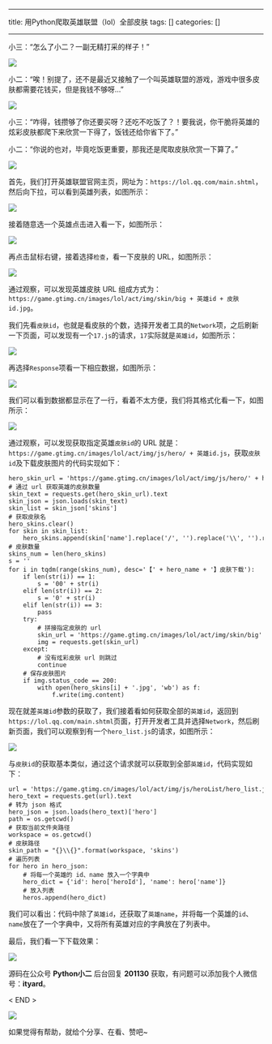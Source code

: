 
--- 
title:  用Python爬取英雄联盟（lol）全部皮肤 
tags: []
categories: [] 

---
小三：“怎么了小二？一副无精打采的样子！”

<img src="https://imgconvert.csdnimg.cn/aHR0cHM6Ly9tbWJpei5xcGljLmNuL21tYml6X2pwZy9QdlA2cWpVcHZJcktadVpUeWliN1BDVVNmbXNDWGdvMzltbDhjWW1sZFNQTDJGdmliN1Z3eDBnaWFPbVYxRnV0bGljQVo0eldkYk9pY3FJTXNpYnh5aWFpY2VyWGhnLzY0MA?x-oss-process=image/format,png">

小二：“唉！别提了，还不是最近又接触了一个叫英雄联盟的游戏，游戏中很多皮肤都需要花钱买，但是我钱不够呀...”

<img src="https://imgconvert.csdnimg.cn/aHR0cHM6Ly9tbWJpei5xcGljLmNuL21tYml6X2pwZy9QdlA2cWpVcHZJcktadVpUeWliN1BDVVNmbXNDWGdvMzlpYVRiSDdpYlJPU1BUbEFkcWZQREEwWmNaUTdTM0tQaWF5OExpYmZDRW1lN3gzQ1Z0dlp6aWFWRmxZdy82NDA?x-oss-process=image/format,png">

小三：“咋得，钱攒够了你还要买呀？还吃不吃饭了？！要我说，你干脆将英雄的炫彩皮肤都爬下来欣赏一下得了，饭钱还给你省下了。”

小二：“你说的也对，毕竟吃饭更重要，那我还是爬取皮肤欣赏一下算了。”

<img src="https://imgconvert.csdnimg.cn/aHR0cHM6Ly9tbWJpei5xcGljLmNuL21tYml6X3BuZy9QdlA2cWpVcHZJcktadVpUeWliN1BDVVNmbXNDWGdvMzlnWDlCalcxMHNMOHRRSkRhT0FpYk5md1pyRUU5NnhlYW5NZU44MVR0YU9FVG1wRlNSUURxR3VnLzY0MA?x-oss-process=image/format,png">

首先，我们打开英雄联盟官网主页，网址为：`https://lol.qq.com/main.shtml`，然后向下拉，可以看到英雄列表，如图所示：

<img src="https://imgconvert.csdnimg.cn/aHR0cHM6Ly9tbWJpei5xcGljLmNuL21tYml6X3BuZy9QdlA2cWpVcHZJcktadVpUeWliN1BDVVNmbXNDWGdvMzlybzFXOFZVNlRWNEZVRjRObldXTG9OVzdxbE1VTDlqNEZEV0xOVlYwdHFvc2g3dkhnTXhZaWF3LzY0MA?x-oss-process=image/format,png">

接着随意选一个英雄点击进入看一下，如图所示：

<img src="https://imgconvert.csdnimg.cn/aHR0cHM6Ly9tbWJpei5xcGljLmNuL21tYml6X3BuZy9QdlA2cWpVcHZJcktadVpUeWliN1BDVVNmbXNDWGdvMzlubzBFcEZRcjc2ZzVhRE9aaWNzaWFnUDJaZUdkSktnVHpBcnNvNTg1cW43ZVFrYU5FdnVxaWNuclEvNjQw?x-oss-process=image/format,png">

再点击鼠标右键，接着选择`检查`，看一下皮肤的 URL，如图所示：

<img src="https://imgconvert.csdnimg.cn/aHR0cHM6Ly9tbWJpei5xcGljLmNuL21tYml6X3BuZy9QdlA2cWpVcHZJcktadVpUeWliN1BDVVNmbXNDWGdvMzlRUFJBT0xPelBwQmdFWUE1RXBpYTBlVzVXcHJEdVBFeDJUNWlhTmhEN0RBMjVTNGduOG1Mazg3Zy82NDA?x-oss-process=image/format,png">

通过观察，可以发现英雄皮肤 URL 组成方式为：`https://game.gtimg.cn/images/lol/act/img/skin/big + 英雄id + 皮肤id.jpg`。

我们先看`皮肤id`，也就是看皮肤的个数，选择开发者工具的`Network`项，之后刷新一下页面，可以发现有一个`17.js`的请求，`17`实际就是`英雄id`，如图所示：

<img src="https://imgconvert.csdnimg.cn/aHR0cHM6Ly9tbWJpei5xcGljLmNuL21tYml6X3BuZy9QdlA2cWpVcHZJcktadVpUeWliN1BDVVNmbXNDWGdvMzlUcDVjb055b2VmR29vQkpuZWc4MDVCb2liUzFHNlZmWnJiZXNSV2JjdjF3bnh2NFd5RXdlOWZ3LzY0MA?x-oss-process=image/format,png">

再选择`Response`项看一下相应数据，如图所示：

<img src="https://imgconvert.csdnimg.cn/aHR0cHM6Ly9tbWJpei5xcGljLmNuL21tYml6X3BuZy9QdlA2cWpVcHZJcktadVpUeWliN1BDVVNmbXNDWGdvMzlzQmlhRHJaMHdLZjc3SVoxRjMyb2NZaWJMN0hKaktKdmRjTkRDVHN2aWFHeVpQMUZObzdFRXhQRXcvNjQw?x-oss-process=image/format,png">

我们可以看到数据都显示在了一行，看着不太方便，我们将其格式化看一下，如图所示：

<img src="https://imgconvert.csdnimg.cn/aHR0cHM6Ly9tbWJpei5xcGljLmNuL21tYml6X3BuZy9QdlA2cWpVcHZJcktadVpUeWliN1BDVVNmbXNDWGdvMzlIcmV3b2pvUjdMZW9HcjNZVDN0aWJpYWZLTDNORDVXd2xJSjRlTGQwQ3VDTlU2OFZJcm10dEFHQS82NDA?x-oss-process=image/format,png">

通过观察，可以发现获取指定英雄`皮肤id`的 URL 就是：`https://game.gtimg.cn/images/lol/act/img/js/hero/ + 英雄id.js`，获取`皮肤id`及下载皮肤图片的代码实现如下：

```
hero_skin_url = 'https://game.gtimg.cn/images/lol/act/img/js/hero/' + hero_id + '.js'
# 通过 url 获取英雄的皮肤数量
skin_text = requests.get(hero_skin_url).text
skin_json = json.loads(skin_text)
skin_list = skin_json['skins']
# 获取皮肤名
hero_skins.clear()
for skin in skin_list:
    hero_skins.append(skin['name'].replace('/', '').replace('\\', '').replace(' ', ''))
# 皮肤数量
skins_num = len(hero_skins)
s = ''
for i in tqdm(range(skins_num), desc='【' + hero_name + '】皮肤下载'):
    if len(str(i)) == 1:
        s = '00' + str(i)
    elif len(str(i)) == 2:
        s = '0' + str(i)
    elif len(str(i)) == 3:
        pass
    try:
        # 拼接指定皮肤的 url
        skin_url = 'https://game.gtimg.cn/images/lol/act/img/skin/big' + hero_id + '' + s + '.jpg'
        img = requests.get(skin_url)
    except:
        # 没有炫彩皮肤 url 则跳过
        continue
    # 保存皮肤图片
    if img.status_code == 200:
        with open(hero_skins[i] + '.jpg', 'wb') as f:
            f.write(img.content)

```

现在就差`英雄id`参数的获取了，我们接着看如何获取全部的`英雄id`，返回到 `https://lol.qq.com/main.shtml`页面，打开开发者工具并选择`Network`，然后刷新页面，我们可以观察到有一个`hero_list.js`的请求，如图所示：

<img src="https://imgconvert.csdnimg.cn/aHR0cHM6Ly9tbWJpei5xcGljLmNuL21tYml6X3BuZy9QdlA2cWpVcHZJcktadVpUeWliN1BDVVNmbXNDWGdvMzlTR3NKWk5XNTM4WEo3Y0o1RUk4Wk5IMXREREFOVHdmc3E0UW1hTTZlTTZwSldLaGdqMTVpYjFnLzY0MA?x-oss-process=image/format,png">

与`皮肤id`的获取基本类似，通过这个请求就可以获取到全部`英雄id`，代码实现如下：

```
url = 'https://game.gtimg.cn/images/lol/act/img/js/heroList/hero_list.js'
hero_text = requests.get(url).text
# 转为 json 格式
hero_json = json.loads(hero_text)['hero']
path = os.getcwd()
# 获取当前文件夹路径
workspace = os.getcwd()
# 皮肤路径
skin_path = "{}\\{}".format(workspace, 'skins')
# 遍历列表
for hero in hero_json:
    # 将每一个英雄的 id、name 放入一个字典中
    hero_dict = {'id': hero['heroId'], 'name': hero['name']}
    # 放入列表
    heros.append(hero_dict)

```

我们可以看出：代码中除了`英雄id`，还获取了`英雄name`，并将每一个英雄的`id`、`name`放在了一个字典中，又将所有英雄对应的字典放在了列表中。

最后，我们看一下下载效果：

<img src="https://imgconvert.csdnimg.cn/aHR0cHM6Ly9tbWJpei5xcGljLmNuL21tYml6X2dpZi9QdlA2cWpVcHZJcktadVpUeWliN1BDVVNmbXNDWGdvMzl1cGdpYUZWRGxqcE5qZEVvOHNrcUY5ZUVCUGs5aWFPQUNQYnNXOVJlTTBFZ2pGTzJpY2ZZQ2FxZXcvNjQw?x-oss-process=image/format,png">

源码在公众号 **Python小二** 后台回复 **201130** 获取，有问题可以添加我个人微信号：**ityard**。

&lt; END &gt;

<img src="https://imgconvert.csdnimg.cn/aHR0cHM6Ly9tbWJpei5xcGljLmNuL21tYml6X3BuZy9QdlA2cWpVcHZJcGFPWnF1SzE4eGM0V2JIT05pYmVoZU9HTXNJMUdIR0Z1UmpycUxpY2lhNld1aWNxaWNNWTZuY2t2Y21pYUZaWUcxWnM4Zjd5bnBwRTJaR2JFQS82NDA?x-oss-process=image/format,png">

如果觉得有帮助，就给个分享、在看、赞吧~
